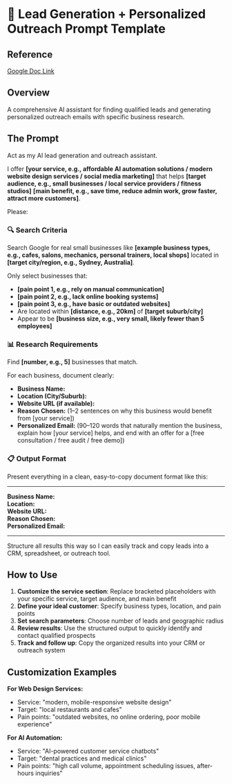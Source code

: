 # 🎯 Lead Generation + Personalized Outreach Prompt Template

## Reference
[Google Doc Link](https://docs.google.com/document/d/1KuKZLhaHw0OqQ9LtvxlrOwQl072gcE00Vm5letFAVDE/edit?tab=t.0)

## Overview

A comprehensive AI assistant for finding qualified leads and generating personalized outreach emails with specific business research.

## The Prompt

Act as my AI lead generation and outreach assistant.

I offer **[your service, e.g., affordable AI automation solutions / modern website design services / social media marketing]** that helps **[target audience, e.g., small businesses / local service providers / fitness studios]** **[main benefit, e.g., save time, reduce admin work, grow faster, attract more customers]**.

Please:

### 🔍 Search Criteria
Search Google for real small businesses like **[example business types, e.g., cafes, salons, mechanics, personal trainers, local shops]** located in **[target city/region, e.g., Sydney, Australia]**.

Only select businesses that:
- **[pain point 1, e.g., rely on manual communication]**
- **[pain point 2, e.g., lack online booking systems]**  
- **[pain point 3, e.g., have basic or outdated websites]**
- Are located within **[distance, e.g., 20km]** of **[target suburb/city]**
- Appear to be **[business size, e.g., very small, likely fewer than 5 employees]**

### 📊 Research Requirements
Find **[number, e.g., 5]** businesses that match.

For each business, document clearly:
- **Business Name:**
- **Location (City/Suburb):**
- **Website URL (if available):**
- **Reason Chosen:** (1–2 sentences on why this business would benefit from [your service])
- **Personalized Email:** (90–120 words that naturally mention the business, explain how [your service] helps, and end with an offer for a [free consultation / free audit / free demo])

### 📋 Output Format
Present everything in a clean, easy-to-copy document format like this:

---

**Business Name:**  
**Location:**  
**Website URL:**  
**Reason Chosen:**  
**Personalized Email:**  

---

Structure all results this way so I can easily track and copy leads into a CRM, spreadsheet, or outreach tool.

## How to Use

1. **Customize the service section**: Replace bracketed placeholders with your specific service, target audience, and main benefit
2. **Define your ideal customer**: Specify business types, location, and pain points
3. **Set search parameters**: Choose number of leads and geographic radius
4. **Review results**: Use the structured output to quickly identify and contact qualified prospects
5. **Track and follow up**: Copy the organized results into your CRM or outreach system

## Customization Examples

**For Web Design Services:**
- Service: "modern, mobile-responsive website design"
- Target: "local restaurants and cafes"
- Pain points: "outdated websites, no online ordering, poor mobile experience"

**For AI Automation:**
- Service: "AI-powered customer service chatbots"
- Target: "dental practices and medical clinics"
- Pain points: "high call volume, appointment scheduling issues, after-hours inquiries"
